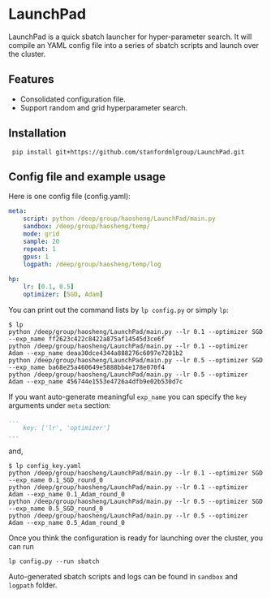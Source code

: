 # LaunchPad
LaunchPad is a quick sbatch launcher for hyper-parameter search. 
It will compile an YAML config file into a series of sbatch scripts and launch over the cluster.

## Features
- Consolidated configuration file. 
- Support random and grid hyperparameter search.   

## Installation 
```
 pip install git+https://github.com/stanfordmlgroup/LaunchPad.git
```

## Config file and example usage
Here is one config file (config.yaml):
```YAML
meta:
    script: python /deep/group/haosheng/LaunchPad/main.py
    sandbox: /deep/group/haosheng/temp/
    mode: grid 
    sample: 20
    repeat: 1
    gpus: 1
    logpath: /deep/group/haosheng/temp/log
    
hp: 
    lr: [0.1, 0.5]
    optimizer: [SGD, Adam]
```

You can print out the command lists by `lp config.py` or simply `lp`:
```
$ lp
python /deep/group/haosheng/LaunchPad/main.py --lr 0.1 --optimizer SGD --exp_name ff2623c422c8422a875af14545d3ce6f
python /deep/group/haosheng/LaunchPad/main.py --lr 0.1 --optimizer Adam --exp_name deaa30dce4344a888276c6097e7201b2
python /deep/group/haosheng/LaunchPad/main.py --lr 0.5 --optimizer SGD --exp_name ba68e25a460649e5888bb4e178e070f4
python /deep/group/haosheng/LaunchPad/main.py --lr 0.5 --optimizer Adam --exp_name 456744e1553e4726a4dfb9e02b530d7c
```

If you want auto-generate meaningful `exp_name` you can specify the `key` arguments under `meta` section:
```YAML
...
    key: ['lr', 'optimizer']
...
```
and, 
```
$ lp config_key.yaml
python /deep/group/haosheng/LaunchPad/main.py --lr 0.1 --optimizer SGD --exp_name 0.1_SGD_round_0
python /deep/group/haosheng/LaunchPad/main.py --lr 0.1 --optimizer Adam --exp_name 0.1_Adam_round_0
python /deep/group/haosheng/LaunchPad/main.py --lr 0.5 --optimizer SGD --exp_name 0.5_SGD_round_0
python /deep/group/haosheng/LaunchPad/main.py --lr 0.5 --optimizer Adam --exp_name 0.5_Adam_round_0
```

Once you think the configuration is ready for launching over the cluster, you can run 
```
lp config.py --run sbatch
```

Auto-generated sbatch scripts and logs can be found in `sandbox` and `logpath` folder. 



